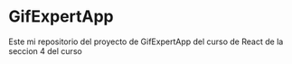 # GifExpertApp
Este mi repositorio del proyecto de GifExpertApp del curso de React
de la seccion 4 del curso

